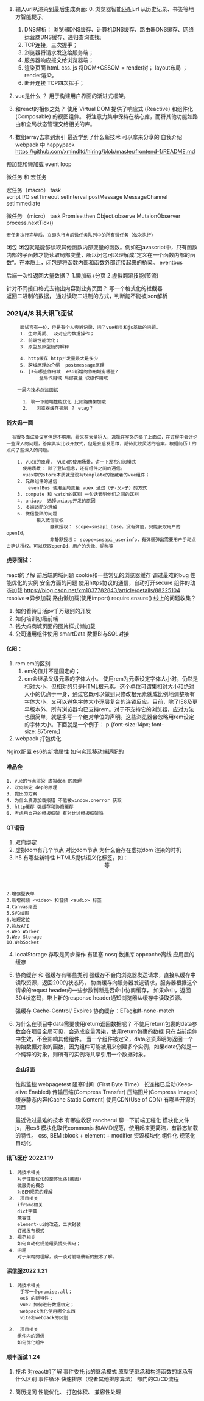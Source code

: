   1. 输入url从渲染到最后生成页面:
      0. 浏览器智能匹配url 从历史记录、书签等地方智能提示;
      1. DNS解析： 浏览器DNS缓存、计算机DNS缓存、路由器DNS缓存、网络运营商DNS缓存、递归查询查找;
      2. TCP连接，三次握手；
      3. 浏览器将请求发送给服务端；
      4. 服务器响应报文给浏览器端；
      5. 渲染页面 
          html. css. js  将DOM+CSSOM = render树； layout布局 ；render渲染。
      6. 断开连接 TCP四次挥手；

  2. vue是什么 ？
    用于构建用户界面的渐进式框架。
  3. 和react的相似之处？
    使用 Virtual DOM
    提供了响应式 (Reactive) 和组件化 (Composable) 的视图组件。
    将注意力集中保持在核心库，而将其他功能如路由和全局状态管理交给相关的库。
  4. 数组array去拿到索引
  最近学到了什么新技术 可以拿来分享的
  自我介绍 
  webpack  中 happypack
https://github.com/xmindltd/hiring/blob/master/frontend-1/README.md


预加载和懒加载 
event loop
   <!-- event loop 是一种程序结构，用于等待和发送消息和事件。 -->
微任务 和 宏任务


   宏任务（macro） task  
   script I/O
   setTimeout setInterval  postMessage  MessageChannel setImmediate 

   微任务 （micro） task
    Promise.then Object.observe MutaionObserver process.nextTick()

    宏任务执行完毕后，立即执行当前微任务队列中的所有微任务（依次执行）
    
闭包 
    闭包就是能够读取其他函数内部变量的函数。例如在javascript中，只有函数内部的子函数才能读取局部变量，所以闭包可以理解成“定义在一个函数内部的函数“。在本质上，闭包是将函数内部和函数外部连接起来的桥梁。
eventbus

后端一次性返回大量数据？
1.懒加载+分页 
2.虚拟翻滚技能(节流)

针对不同接口格式去输出内容到业务页面？
     写一个格式化的拦截器   
返回二进制的数据， 通过读取二进制的方式，判断能不能被json解析       

### 2021/4/8 科大讯飞面试
         面试官有一位，但是有个人旁听记录，问了vue相关和js基础的问题。
         1. 生命周期、 及对应的数据操作；
         2. 前端性能优化；
         3. 原型及原型链的解释
             
         4. http缓存 http并发量最大是多少
         5. 跨域原理的介绍  postmessage原理 
         6. js有哪些作用域  es6新增的作用域有哪些?
                全局作用域 局部变量 块级作用域 

        一周内技术总监面试

          1. 聊一下前端性能优化 比如路由懒加载
          2.   浏览器缓存机制 ？ etag？
#### 钱大妈一面
      有很多面试会议室但是不够用，看来在大量招人，选择在室外的桌子上面试，在过程中会讨论一些深入的问题，答案其实比较开放式，但是会启发思维，期待比较灵活的答案。根据简历上的点问了些深入的问题。

        1. vuex的原理， vuex的使用场景，讲一下发布订阅模式 
          使用场景： 除了登陆信息，还有组件之间的通信。 
          vuex中的store本质就是没有template的隐藏着的vue组件；
        2. 兄弟组件的通信
            eventBus 使用全局变量 vuex 通过（子-父-子）的方式
        3. compute 和 watch的区别 一句话表明他们之间的区别
        4. uniapp  选择uniapp开发的原因
        5. 多端适配的理解 
        6. 微信登陆的问题 
               接入微信授权 
                    静默授权： scope=snsapi_base，没有弹窗，只能获取用户的openId。
                    非静默授权： scope=snsapi_userinfo，有弹框弹出需要用户手动点击确认授权。可以获取openId，用户的头像、昵称等
  


#### 虎牙面试： 
react的了解
前后端跨域问题 
cookie和一些常见的浏览器缓存
调过最难的bug
性能优化的实例
安全方面的问题
  使用https协议的通信，自动打开secure
组件的动态加载
    https://blog.csdn.net/xm1037782843/article/details/88225104 
    resolve=>异步加载 
    路由懒加载(使用import)
    require.ensure() 
线上的问题收集？


1. 如何看待日活pv千万级别的开发
2. 如何培训初级前端
3. 钱大妈商城页面的图片样式懒加载
4. 公司通用组件使用  smartData 数据BI与SQL对接


#### 亿阳：
  1. rem  em的区别
      1. em的值并不是固定的；
      2. em会继承父级元素的字体大小。
      使用rem为元素设定字体大小时，仍然是相对大小，但相对的只是HTML根元素。这个单位可谓集相对大小和绝对大小的优点于一身，通过它既可以做到只修改根元素就成比例地调整所有字体大小，又可以避免字体大小逐层复合的连锁反应。目前，除了IE8及更早版本外，所有浏览器均已支持rem。对于不支持它的浏览器，应对方法也很简单，就是多写一个绝对单位的声明。这些浏览器会忽略用rem设定的字体大小。下面就是一个例子：
      p {font-size:14px; font-size:.875rem;}
  2. webpack 打包优化

  Nginx配置
  es6的新增属性
  如何实现移动端适配的

  #### 唯品会
    1. vue的节点渲染 虚拟dom 的原理
    2. 双向绑定 dep的原理
    3. 提出的方案 
    4. 为什么资源加载报错 不能被window.onerror 获取
    5. http缓存 强缓存和协商缓存 
    6. 考虑用自己的模板框架 有对比过模板框架吗 
    
  #### QT语音

  1. 双向绑定 
  2. 虚拟dom有几个节点 对比dom节点 为什么会存在虚拟dom   渲染的时机
  3. h5 有哪些新特性 
    HTML5提供语义化标签，如：
    <header><article><footer><nav><aside><section>等

    2.增强型表单
    3.新增视频 <video> 和音频 <audio> 标签
    4.Canvas绘图
    5.SVG绘图
    6.地理定位
    7.拖放API
    8.Web Worker
    9.Web Storage
    10.WebSocket

  4. localStorage 存取是同步操作 有阻塞  nosql数据库 appcache离线 应用层的缓存
  5. 协商缓存 和 强缓存有哪些类别 
      强缓存不会向浏览器发送请求，直接从缓存中读取资源，返回200的状态码，
      协商缓存向服务器发送请求，服务器根据这个请求的requst header的一些参数判断是否命中协商缓存，
      如果命中，返回304状态码，带上新的response header通知浏览器从缓存中读取资源。
      
      强缓存 Cache-Control/ Expires  协商缓存：ETag和If-none-match
  6. 为什么在项目中data需要使用return返回数据呢？
      不使用return包裹的data参数会在项目全局可见，会造成变量污染，使用return包裹的数据
      只在当前组件中生效，不会影响其他组件。
      当一个组件被定义，data必须声明为返回一个初始数据对象的函数，因为组件可能被用来创建多个实例，如果data仍然是一个纯粹的对象，则所有的实例将共享引用一个数据对象。

      #### 金山3面
      性能监控
          webpagetest 
            阻塞时间（First Byte Time） 长连接已启动(Keep-alive Enabled) 传输压缩(Compress Transfer)
            压缩图片(Compress Images) 缓存静态内容(Cache Static Content) 使用CDN(Use of CDN)
      有哪些开源的项目 

      最近做过最难的技术 有哪些收获
          rancherui
      聊一下前端工程化
        模块化文件
          js，用es6 模块化取代commonjs 和AMD规范，使用起来更简洁，有静态加载的特性。
          css, BEM :block + element + modifier
          资源模块化
          组件化
          规范化
          自动化

#### 讯飞医疗 2022.1.19

     1. 纯技术相关
        对于性能优化的整体思路(脑图)
        微服务的概念
        对BEM规范的理解
     2.  项目相关
        iframe相关
        dict字典
        兼容性
        element-ui的改造，二次封装
        订阅发布模式
     3. 规范相关
        如何自动化规范组员提交代码；
     4. 问题 
        对于架构的理解，谈一谈对前端最新的技术了解。   

#### 深信服2022.1.21

     1. 纯技术相关
         手写一个promise.all；
         es6 的新特性；
         vue2 如何进行数据绑定；
         webpack优化使用哪个东西
         vite和webpack的区别

     2.  项目相关
        组件内的通信
        如何优化组件


#### 顺丰面试 1.24
  1. 技术 
    对react的了解
    事件委托
    js的继承模式
    原型链继承和构造函数的继承有什么区别
    事件循环
    快速排序（或者其他排序算法）
    部门的CI/CD流程

  2. 简历提问
    性能优化、 打包体积、 兼容性处理  

